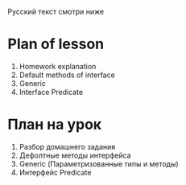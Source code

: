 Русский текст смотри ниже

# Plan of lesson <br/>
1. Homework explanation  <br/>
2. Default methods of interface  <br/>
3. Generic  <br/>
4. Interface Predicate<T>  <br/>


# План на урок <br/>
1. Разбор домашнего задания  <br/>
2. Дефолтные методы интерфейса  <br/>
3. Generic (Параметризованные типы и методы)  <br/>
4. Интерфейс Predicate<T>  <br/>